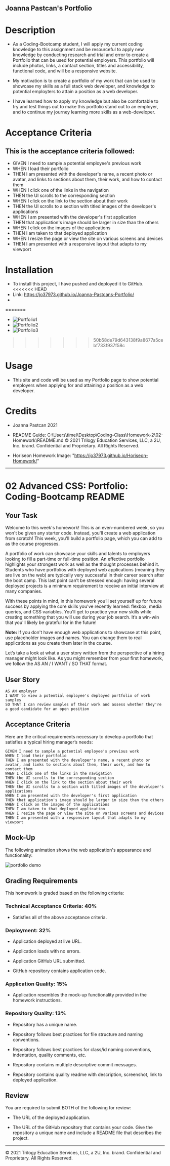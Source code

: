 ## Joanna Pastcan's Portfolio

# Description 
* As a Coding-Bootcamp student, I will apply my current coding knowledge to this assignment and be resourceful to apply new knowledge by conducting research and trial and error to create a Portfolio that can be used for potential employers. This portfolio will include photos, links, a contact section, titles and accessibility, functional code, and will be a responsive website. 

* My motivation is to create a portfolio of my work that can be used to showcase my skills as a full stack web developer, and knowledge to potential employters to attain a position as a web developer. 

* I have learned how to apply my knowledge but also be comfortable to try and test things out to make this portfolio stand out to an employer, and to continue my journey learning more skills as a web-developer. 

# Acceptance Criteria

## This is the acceptance criteria followed: 

* GIVEN I need to sample a potential employee's previous work
* WHEN I load their portfolio
* THEN I am presented with the developer's name, a recent photo or avatar, and links to sections about them, their work, and how to contact them
* WHEN I click one of the links in the navigation
* THEN the UI scrolls to the corresponding section
* WHEN I click on the link to the section about their work
* THEN the UI scrolls to a section with titled images of the developer's applications
* WHEN I am presented with the developer's first application
* THEN that application's image should be larger in size than the others
* WHEN I click on the images of the applications
* THEN I am taken to that deployed application
* WHEN I resize the page or view the site on various screens and devices
* THEN I am presented with a responsive layout that adapts to my viewport


# Installation 
* To install this project, I have pushed and deployed it to GitHub.
<<<<<<< HEAD
* Link: https://jo37973.github.io/Joanna-Pastcans-Portfolio/
* 
=======
* ![Portfolio1](https://user-images.githubusercontent.com/92402053/147613798-6e91f41e-2b3c-4e3d-a20c-f7f22747be4f.png)
* ![Portfolio2](https://user-images.githubusercontent.com/92402053/147613807-7cba0a0c-50c2-4c1d-b3cd-343494033bc6.png)
* ![Portfolio3](https://user-images.githubusercontent.com/92402053/147613813-d43848ee-7307-41b6-8ec9-581c4a22733b.png)

>>>>>>> 50b58de79d643138f9a8677a5cebf733f937f58c

# Usage 
* This site and code will be used as my Portfolio page to show potential employers when applying for and attaining a position as a web developer.

# Credits
* Joanna Pastcan 2021

* README Guide: C:\Users\timel\Desktop\Coding-Class\Homework-2\02-Homework\README.md
© 2021 Trilogy Education Services, LLC, a 2U, Inc. brand. Confidential and Proprietary. All Rights Reserved.

* Horiseon Homework Image: "https://jo37973.github.io/Horiseon-Homework/"




------------- 




# 02 Advanced CSS: Portfolio: Coding-Bootcamp README

## Your Task

Welcome to this week's homework! This is an even-numbered week, so you won't be given any starter code. Instead, you'll create a web application from scratch! This week, you'll build a portfolio page, which you can add to as the course progresses. 

A portfolio of work can showcase your skills and talents to employers looking to fill a part-time or full-time position. An effective portfolio highlights your strongest work as well as the thought processes behind it. Students who have portfolios with deployed web applications (meaning they are live on the web) are typically very successful in their career search after the boot camp. This last point can’t be stressed enough: having several deployed projects is a minimum requirement to receive an initial interview at many companies. 

With these points in mind, in this homework you’ll set yourself up for future success by applying the core skills you've recently learned: flexbox, media queries, and CSS variables. You'll get to practice your new skills while creating something that you will use during your job search. It’s a win-win that you'll likely be grateful for in the future!

**Note:** If you don't have enough web applications to showcase at this point, use placeholder images and names. You can change them to real applications as you create them later in the course.

Let’s take a look at what a user story written from the perspective of a hiring manager might look like. As you might remember from your first homework, we follow the AS AN / I WANT / SO THAT format. 


## User Story

```
AS AN employer
I WANT to view a potential employee's deployed portfolio of work samples
SO THAT I can review samples of their work and assess whether they're a good candidate for an open position
```


## Acceptance Criteria

Here are the critical requirements necessary to develop a portfolio that satisfies a typical hiring manager’s needs:

```
GIVEN I need to sample a potential employee's previous work
WHEN I load their portfolio
THEN I am presented with the developer's name, a recent photo or avatar, and links to sections about them, their work, and how to contact them
WHEN I click one of the links in the navigation
THEN the UI scrolls to the corresponding section
WHEN I click on the link to the section about their work
THEN the UI scrolls to a section with titled images of the developer's applications
WHEN I am presented with the developer's first application
THEN that application's image should be larger in size than the others
WHEN I click on the images of the applications
THEN I am taken to that deployed application
WHEN I resize the page or view the site on various screens and devices
THEN I am presented with a responsive layout that adapts to my viewport
```


## Mock-Up

The following animation shows the web application's appearance and functionality:

![portfolio demo](./Assets/02-advanced-css-homework-demo.gif)


## Grading Requirements

This homework is graded based on the following criteria: 

### Technical Acceptance Criteria: 40%

* Satisfies all of the above acceptance criteria.

### Deployment: 32%

* Application deployed at live URL.

* Application loads with no errors.

* Application GitHub URL submitted.

* GitHub repository contains application code.

### Application Quality: 15%

* Application resembles the mock-up functionality provided in the homework instructions.

### Repository Quality: 13%

* Repository has a unique name.

* Repository follows best practices for file structure and naming conventions.

* Repository follows best practices for class/id naming conventions, indentation, quality comments, etc.

* Repository contains multiple descriptive commit messages.

* Repository contains quality readme with description, screenshot, link to deployed application.

## Review

You are required to submit BOTH of the following for review:

* The URL of the deployed application.

* The URL of the GitHub repository that contains your code. Give the repository a unique name and include a README file that describes the project.

- - -
© 2021 Trilogy Education Services, LLC, a 2U, Inc. brand. Confidential and Proprietary. All Rights Reserved.
